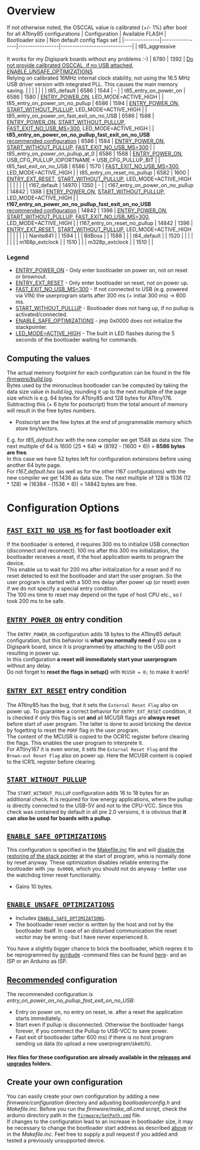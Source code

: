 # Overview
If not otherwise noted, the OSCCAL value is calibrated (+/- 1%) after boot for all ATtiny85 configurations
| Configuration | Available FLASH | Bootloader size | Non default config flags set |
|---------------|-----------------|-----------------|------------------------------|
| t85_aggressive<br/><br/>It works for my Digispark boards without any problems :-) | 6780 | 1392 | [Do not provide calibrated OSCCAL, if no USB attached](t85_aggressive/bootloaderconfig.h#L220), [ENABLE_UNSAFE_OPTIMIZATIONS](#enable_unsafe_optimizations)<br/>Relying on calibrated 16MHz internal clock stability, not using the 16.5 MHz USB driver version with integrated PLL. This causes the main memory saving. |
|  |  |  |  |
| t85_default | 6586 | 1544 | - |
| t85_entry_on_power_on | 6586 | 1580 | [ENTRY_POWER_ON](#entry_power_on-entry-condition), LED_MODE=ACTIVE_HIGH |
| t85_entry_on_power_on_no_pullup | 6586 | 1594 | [ENTRY_POWER_ON](#entry_power_on-entry-condition), [START_WITHOUT_PULLUP](#start_without_pullup), LED_MODE=ACTIVE_HIGH |
| t85_entry_on_power_on_fast_exit_on_no_USB | 6586 | 1588 | [ENTRY_POWER_ON](#entry_power_on-entry-condition), [START_WITHOUT_PULLUP](#start_without_pullup), [FAST_EXIT_NO_USB_MS=300](#fast_exit_no_usb_ms-for-fast-bootloader-exit), LED_MODE=ACTIVE_HIGH |
| **t85_entry_on_power_on_no_pullup_fast_exit_on_no_USB**<br/>[recommended configuration](#recommended-configuration) | 6586 | 1584 | [ENTRY_POWER_ON](#entry_power_on-entry-condition), [START_WITHOUT_PULLUP](#start_without_pullup), [FAST_EXIT_NO_USB_MS=300](#fast_exit_no_usb_ms-for-fast-bootloader-exit) |
| t85_entry_on_power_on_pullup_at_0 | 6586 | 1568 | [ENTRY_POWER_ON](#entry_power_on-entry-condition), USB_CFG_PULLUP_IOPORTNAME + USB_CFG_PULLUP_BIT |
| t85_fast_exit_on_no_USB | 6586 | 1570 | [FAST_EXIT_NO_USB_MS=300](#fast_exit_no_usb_ms-for-fast-bootloader-exit), LED_MODE=ACTIVE_HIGH |
| t85_entry_on_reset_no_pullup | 6582 | 1600 | [ENTRY_EXT_RESET](#entry_ext_reset-entry-condition), [START_WITHOUT_PULLUP](#start_without_pullup), LED_MODE=ACTIVE_HIGH |
|  |  |  |  |
| t167_default | 14970 | 1350 | - |
| t167_entry_on_power_on_no_pullup | 14842 | 1388 | [ENTRY_POWER_ON](#entry_power_on-entry-condition), [START_WITHOUT_PULLUP](#start_without_pullup), LED_MODE=ACTIVE_HIGH |
| **t167_entry_on_power_on_no_pullup_fast_exit_on_no_USB**<br/>[recommended configuration](#recommended-configuration) | 14842 | 1396 | [ENTRY_POWER_ON](#entry_power_on-entry-condition), [START_WITHOUT_PULLUP](#start_without_pullup), [FAST_EXIT_NO_USB_MS=300](#fast_exit_no_usb_ms-for-fast-bootloader-exit), LED_MODE=ACTIVE_HIGH |
| t167_entry_on_reset_no_pullup | 14842 | 1396 | [ENTRY_EXT_RESET](#entry_ext_reset-entry-condition), [START_WITHOUT_PULLUP](#start_without_pullup), LED_MODE=ACTIVE_HIGH |
|  |  |  |  |
| Nanite841 |  | 1594 |  |
| BitBoss |  | 1588 |  |
| t84_default |  | 1520 |  |
|  |  |  |  |
| m168p_extclock |  | 1510 |  |
| m328p_extclock |  | 1510 |  |

### Legend
- [ENTRY_POWER_ON](#entry_power_on-entry-condition) - Only enter bootloader on power on, not on reset or brownout.
- [ENTRY_EXT_RESET](#entry_ext_reset-entry-condition) - Only enter bootloader on reset, not on power up.
- [FAST_EXIT_NO_USB_MS=300](#fast_exit_no_usb_ms-for-fast-bootloader-exit) - If not connected to USB (e.g. powered via VIN) the userprogram starts after 300 ms (+ initial 300 ms) -> 600 ms.
- [START_WITHOUT_PULLUP](#start_without_pullup) - Bootloader does not hang up, if no pullup is activated/connected.
- [ENABLE_SAFE_OPTIMIZATIONS](#enable_safe_optimizations) - jmp 0x0000 does not initialize the stackpointer.
- [LED_MODE=ACTIVE_HIGH](https://github.com/ArminJo/micronucleus-firmware/blob/eebe73c46e7780d52c92e6f1c00c72edc26b7769/firmware/main.c#L527) - The built in LED flashes during the 5 seconds of the bootloader waiting for commands.

## Computing the values
The actual memory footprint for each configuration can be found in the file [*firmware/build.log*](firmware/build.log).<br/>
Bytes used by the mironucleus bootloader can be computed by taking the data size value in *build.log*, 
rounding it up to the next multiple of the page size which is e.g. 64 bytes for ATtiny85 and 128 bytes for ATtiny176.<br/>
Subtracting this (+ 6 byte for postscript) from the total amount of memory will result in the free bytes numbers.
- Postscript are the few bytes at the end of programmable memory which store tinyVectors.

E.g. for *t85_default.hex* with the new compiler we get 1548 as data size. The next multiple of 64 is 1600 (25 * 64) => (8192 - (1600 + 6)) = **6586 bytes are free**.<br/>
In this case we have 52 bytes left for configuration extensions before using another 64 byte page.<br/>
For *t167_default.hex* (as well as for the other t167 configurations) with the new compiler we get 1436 as data size. The next multiple of 128 is 1536 (12 * 128) => (16384 - (1536 + 6)) = 14842 bytes are free.<br/>

# Configuration Options

## [`FAST_EXIT_NO_USB_MS`](t85_fast_exit_on_no_USB/bootloaderconfig.h#L184) for fast bootloader exit
If the bootloader is entered, it requires 300 ms to initialize USB connection (disconnect and reconnect). 
100 ms after this 300 ms initialization, the bootloader receives a reset, if the host application wants to program the device.<br/>
This enable us to wait for 200 ms after initialization for a reset and if no reset detected to exit the bootloader and start the user program. 
So the user program is started with a 500 ms delay after power up (or reset) even if we do not specify a special entry condition.<br/>
The 100 ms time to reset may depend on the type of host CPU etc., so I took 200 ms to be safe. 

## [`ENTRY_POWER_ON`](t85_entry_on_power_on/bootloaderconfig.h#L108) entry condition
The `ENTRY_POWER_ON` configuration adds 18 bytes to the ATtiny85 default configuration, but this behavior is **what you normally need** if you use a Digispark board, since it is programmed by attaching to the USB port resulting in power up.<br/>
In this configuration **a reset will immediately start your userprogram** without any delay.<br/>
Do not forget to **reset the flags in setup()** with `MCUSR = 0;` to make it work!<br/>

## [`ENTRY_EXT_RESET`](t85_entry_on_reset_no_pullup/bootloaderconfig.h#L122) entry condition
The ATtiny85 has the bug, that it sets the `External Reset Flag` also on power up. To guarantee a correct behavior for `ENTRY_EXT_RESET` condition, it is checked if only this flag is set **and** all MCUSR flags are **always reset** before start of user program. The latter is done to avoid bricking the device by fogetting to reset the `PORF` flag in the user program.<br/>
The content of the MCUSR is copied to the OCR1C register before clearing the flags. This enables the user program to interprete it.<br/>
For ATtiny167 it is even worse, it sets the `External Reset Flag` and the `Brown-out Reset Flag` also on power up. Here the MCUSR content is copied to the ICR1L register before clearing.<br/>

## [`START_WITHOUT_PULLUP`](t85_entry_on_power_on_no_pullup_fast_exit_on_no_USB/bootloaderconfig.h#L207)
The `START_WITHOUT_PULLUP` configuration adds 16 to 18 bytes for an additional check. It is required for low energy applications, where the pullup is directly connected to the USB-5V and not to the CPU-VCC. Since this check was contained by default in all pre 2.0 versions, it is obvious that **it can also be used for boards with a pullup**.

## [`ENABLE_SAFE_OPTIMIZATIONS`](https://github.com/ArminJo/micronucleus-firmware/tree/master/firmware/crt1.S#L99)
This configuration is specified in the [Makefile.inc](t85_fast_exit_on_no_USB/Makefile.inc#L18) file and will [disable the restoring of the stack pointer](firmware/crt1.S#L102) at the start of program, whis is normally done by reset anyway. These optimization disables reliable entering the bootloader with `jmp 0x0000`, which you should not do anyway - better use the watchdog timer reset functionality.<br/>
- Gains 10 bytes.

## [`ENABLE_UNSAFE_OPTIMIZATIONS`](https://github.com/ArminJo/micronucleus-firmware/tree/master/firmware/crt1.S#L99)
- Includes [`ENABLE_SAFE_OPTIMIZATIONS`](#enable_safe_optimizations).
- The bootloader reset vector is written by the host and not by the bootloader itself. In case of an disturbed communication the reset vector may be wrong -but I have never experienced it.

You have a slightly bigger chance to brick the bootloader, which reqires it to be reprogrammed by [avrdude](windows_exe) -command files can be found [here](utils)- and an ISP or an Arduino as ISP.

## [Recommended](t85_entry_on_power_on_no_pullup_fast_exit_on_no_USB) configuration
The recommended configuration is *entry_on_power_on_no_pullup_fast_exit_on_no_USB*:
- Entry on power on, no entry on reset, ie. after a reset the application starts immediately.
- Start even if pullup is disconnected. Otherwise the bootloader hangs forever, if you commect the Pullup to USB-VCC to save power.
- Fast exit of bootloader (after 600 ms) if there is no host program sending us data (to upload a new userprogram/sketch).

#### Hex files for these configuration are already available in the [releases](https://github.com/ArminJo/micronucleus-firmware/firmware/releases) and [upgrades](https://github.com/ArminJo/micronucleus-firmware/firmware/upgrades) folders.

## Create your own configuration
You can easily create your own configuration by adding a new *firmware/configuration* directory and adjusting *bootloaderconfig.h* and *Makefile.inc*. Before you run the *firmware/make_all.cmd* script, check the arduino directory path in the [`firmware/SetPath.cmd`](https://github.com/ArminJo/micronucleus-firmware/firmware/SetPath.cmd#L1) file.<br/>
If changes to the configuration lead to an increase in bootloader size, it may be necessary to change the bootloader start address as described [above](#computing-the-values) or in the *Makefile.inc*.
Feel free to supply a pull request if you added and tested a previously unsupported device.
